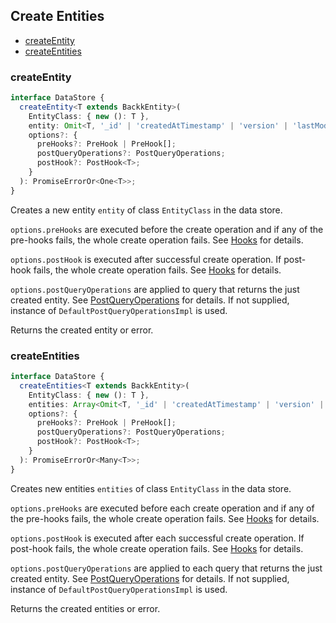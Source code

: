 ## Create Entities

- [createEntity](#createentity)
- [createEntities](#createEntities)

### <a name="createentity"></a> createEntity

```ts
interface DataStore {
  createEntity<T extends BackkEntity>(
    EntityClass: { new (): T },
    entity: Omit<T, '_id' | 'createdAtTimestamp' | 'version' | 'lastModifiedTimestamp'>,
    options?: {
      preHooks?: PreHook | PreHook[];
      postQueryOperations?: PostQueryOperations;
      postHook?: PostHook<T>;
    }
  ): PromiseErrorOr<One<T>>;
}
```

Creates a new entity `entity` of class `EntityClass` in the data store.

`options.preHooks` are executed before the create operation and if any of the pre-hooks fails, the whole create operation fails. See [Hooks](HOOKS.MD) for details.

`options.postHook` is executed after successful create operation. If post-hook fails, the whole create operation fails. See [Hooks](HOOKS.MD) for details.

`options.postQueryOperations` are applied to query that returns the just created entity. See [PostQueryOperations](POST_QUERY_OPERATIONS.MD) for details. If not supplied, instance of `DefaultPostQueryOperationsImpl` is used.

Returns the created entity or error.

### <a name="createEntities"></a> createEntities

```ts
interface DataStore {
  createEntities<T extends BackkEntity>(
    EntityClass: { new (): T },
    entities: Array<Omit<T, '_id' | 'createdAtTimestamp' | 'version' | 'lastModifiedTimestamp'>>,
    options?: {
      preHooks?: PreHook | PreHook[];
      postQueryOperations?: PostQueryOperations;
      postHook?: PostHook<T>;
    }
  ): PromiseErrorOr<Many<T>>;
}
```

Creates new entities `entities` of class `EntityClass` in the data store.

`options.preHooks` are executed before each create operation and if any of the pre-hooks fails, the whole create operation fails. See [Hooks](HOOKS.MD) for details.

`options.postHook` is executed after each successful create operation. If post-hook fails, the whole create operation fails. See [Hooks](HOOKS.MD) for details.

`options.postQueryOperations` are applied to each query that returns the just created entity. See [PostQueryOperations](POST_QUERY_OPERATIONS.MD) for details.  If not supplied, instance of `DefaultPostQueryOperationsImpl` is used.

Returns the created entities or error.
